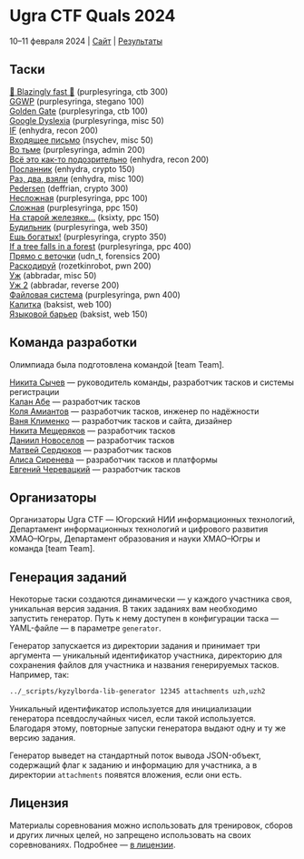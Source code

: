 # Ugra CTF Quals 2024

10–11 февраля 2024 | [Сайт](https://2024.ugractf.ru) | [Результаты](SCOREBOARD.md)

## Таски

[🚀 Blazingly fast 🚀](tasks/awolfinunix/) (purplesyringa, ctb 300)  
[GGWP](tasks/ggwp/) (purplesyringa, stegano 100)  
[Golden Gate](tasks/goldengate/) (purplesyringa, ctb 100)  
[Google Dyslexia](tasks/googledyslexia/) (purplesyringa, misc 50)  
[IF](tasks/if/) (enhydra, recon 200)  
[Входящее письмо](tasks/inbox/) (nsychev, misc 50)  
[Во тьме](tasks/inthedark/) (purplesyringa, admin 200)  
[Всё это как-то подозрительно](tasks/lookingsus/) (enhydra, recon 200)  
[Посланник](tasks/notezic/) (enhydra, crypto 150)  
[Раз, два, взяли](tasks/onetwograb/) (enhydra, misc 100)  
[Pedersen](tasks/pedersen/) (deffrian, crypto 300)  
[Несложная](tasks/peterparker/) (purplesyringa, ppc 100)  
[Сложная](tasks/peterparker2/) (purplesyringa, ppc 150)  
[На старой железяке…](tasks/pinique/) (ksixty, ppc 150)  
[Будильник](tasks/pupupu/) (purplesyringa, web 350)  
[Ешь богатых!](tasks/securityisamyth/) (purplesyringa, crypto 350)  
[If a tree falls in a forest](tasks/thescenicroute/) (purplesyringa, ppc 400)  
[Прямо с веточки](tasks/treemen/) (udn_t, forensics 200)  
[Раскодируй](tasks/urldecode/) (rozetkinrobot, pwn 200)  
[Уж](tasks/uzh/) (abbradar, misc 50)  
[Уж 2](tasks/uzh2/) (abbradar, reverse 200)  
[Файловая система](tasks/vfs/) (purplesyringa, pwn 400)  
[Калитка](tasks/wicketgate/) (baksist, web 100)  
[Языковой барьер](tasks/worldwide/) (baksist, web 150)

## Команда разработки

Олимпиада была подготовлена командой [team Team].

[Никита Сычев](https://github.com/nsychev) — руководитель команды, разработчик тасков и системы регистрации  
[Калан Абе](https://github.com/kalan) — разработчик тасков  
[Коля Амиантов](https://github.com/abbradar) — разработчик тасков, инженер по надёжности  
[Ваня Клименко](https://github.com/ksixty) — разработчик тасков и сайта, дизайнер  
[Никита Мещеряков](https://github.com/deffrian) — разработчик тасков  
[Даниил Новоселов](https://github.com/gudn) — разработчик тасков  
[Матвей Сердюков](https://github.com/baksist) — разработчик тасков  
[Алиса Сиренева](https://github.com/purplesyringa) — разработчик тасков и платформы  
[Евгений Черевацкий](https://github.com/rozetkinrobot) — разработчик тасков


## Организаторы

Организаторы Ugra CTF — Югорский НИИ информационных технологий, Департамент информационных технологий и цифрового развития ХМАО–Югры, Департамент образования и науки ХМАО–Югры и команда [team Team].

## Генерация заданий

Некоторые таски создаются динамически — у каждого участника своя, уникальная версия задания. В таких заданиях вам необходимо запустить генератор. Путь к нему доступен в конфигурации таска — YAML-файле — в параметре `generator`.

Генератор запускается из директории задания и принимает три аргумента — уникальный идентификатор участника, директорию для сохранения файлов для участника и названия генерируемых тасков. Например, так:

```bash
../_scripts/kyzylborda-lib-generator 12345 attachments uzh,uzh2
```

Уникальный идентификатор используется для инициализации генератора псевдослучайных чисел, если такой используется. Благодаря этому, повторные запуски генератора выдают одну и ту же версию задания.

Генератор выведет на стандартный поток вывода JSON-объект, содержащий флаг к заданию и информацию для участника, а в директории `attachments` появятся вложения, если они есть.

## Лицензия

Материалы соревнования можно использовать для тренировок, сборов и других личных целей, но запрещено использовать на своих соревнованиях. Подробнее — [в лицензии](LICENSE).
